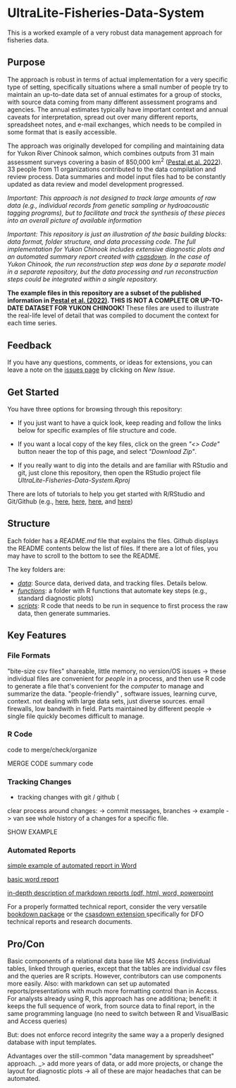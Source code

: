 # UltraLite-Fisheries-Data-System

This is a worked example of a very robust data management approach for fisheries data. 

## Purpose

The approach is robust in terms of actual implementation for a very specific type of setting, specifically situations where a small number of people try to maintain an up-to-date data set of annual estimates for a group of stocks, with source data coming from many different assessment programs and agencies. The annual estimates typically have important context and annual caveats for interpretation, spread out over many different reports, spreadsheet notes, and e-mail exchanges, which needs to be compiled in some format that is easily accessible. 

The approach was originally developed for compiling and maintaining data for Yukon River Chinook salmon, which combines outputs from 31 main assessment surveys covering a basin of 850,000 km<sup>2</sup> ([Pestal et al. 2022](https://www.psc.org/download/33/psc-technical-reports/14359/psc-technical-report-no-48.pdf)). 33 people from 11 organizations contributed to the data compilation and review process. Data summaries and model input files had to be constantly updated as data review and model development progressed.

*Important: This approach is not designed to track large amounts of raw data (e.g., individual records from genetic sampling or hydroacoustic tagging programs), but to facilitate and track the synthesis of these pieces into an overall picture of available information* 


*Important: This repository is just an illustration of the basic building blocks: data format, folder structure, and data processing code. The full implementation for Yukon Chinook includes extensive diagnostic plots and an automated summary report created with [csasdown](https://github.com/pbs-assess/csasdown). In the case of Yukon Chinook, the run reconstruction step was done by a separate model in a separate repository, but the data processing and run reconstruction steps could be integrated within a single repository.*


**The example files in this repository are a subset of the published information in [Pestal et al. (2022)](https://www.psc.org/download/33/psc-technical-reports/14359/psc-technical-report-no-48.pdf). THIS IS NOT A COMPLETE OR UP-TO-DATE DATASET FOR YUKON CHINOOK!** These files are used to illustrate the real-life level of detail that was compiled to document the context for each time series.

## Feedback

If you have any questions, comments, or ideas for extensions, you can leave a note on the
[issues page](https://github.com/SOLV-Code/UltraLite-Fisheries-Data-System/issues) by clicking
on *New Issue*.


## Get Started

You have three options for browsing through this repository:

* If you just want to have a quick look, keep reading and follow the links below for specific examples of file structure and code.

* If you want a local copy of the key files, click on the green *"<> Code"* button neaer the top of this page, and select *"Download Zip"*.

* If you really want to dig into the details and are familiar with RStudio and git, just clone this repository, then open the RStudio project file *UltraLite-Fisheries-Data-System.Rproj*

There are lots of tutorials to help you get started with R/RStudio and Git/Github (e.g., [here](https://www.dataquest.io/blog/tutorial-getting-started-with-r-and-rstudio/), 
[here](https://sites.northwestern.edu/researchcomputing/resources/using-git-and-github-with-r-rstudio/),   [here](https://happygitwithr.com/rstudio-git-github.html), and [here](https://resources.github.com/github-and-rstudio/))


## Structure

Each folder has a *README.md* file that explains the files. Github displays the README contents below the list of files. If there are a lot of files, you may have to scroll to the bottom to see the README.

The key folders are:

* [*data*](https://github.com/SOLV-Code/UltraLite-Fisheries-Data-System/tree/main/data): Source data, derived data, and tracking files. Details below.
* [*functions*](https://github.com/SOLV-Code/UltraLite-Fisheries-Data-System/tree/main/functions): a folder with R functions that automate key steps (e.g., standard diagnostic plots)
* [*scripts*](https://github.com/SOLV-Code/UltraLite-Fisheries-Data-System/tree/main/scripts): R code that needs to be run in sequence to first process the raw data, then generate summaries.



## Key Features


### File Formats

"bite-size csv files"  shareable, little memory, no version/OS issues  -> these individual files are convenient for *people* in a process, and then use R code to generate a file that's convenient for the *computer* to manage and summarize the data.   "people-friendly" , software issues, learning curve, context. not dealing with large data sets, just diverse sources.  email firewalls, low bandwith in field. Parts maintained by different people -> single file quickly becomes difficult to manage.


### R Code

code to merge/check/organize

MERGE CODE
summary code

### Tracking Changes


- tracking changes with git / github (

clear process around changes: -> commit messages, branches -> example  -> van see whole history of a changes for a specific file.


SHOW EXAMPLE

### Automated Reports


[simple example of automated report in Word](https://github.com/SOLV-Code/UltraLite-Fisheries-Data-System/raw/main/Sample_Report_Source.docx)


[basic word report](https://rmarkdown.rstudio.com/articles_docx.html)

[in-depth description of markdown reports (pdf, html, word, powerpoint](https://epirhandbook.com/en/reports-with-r-markdown.html)


For a properly formatted technical report, consider the very versatile [bookdown package](https://bookdown.org/yihui/rmarkdown/) or the  [csasdown extension ](https://github.com/pbs-assess/csasdown)specifically for DFO technical reports and research documents.


## Pro/Con


Basic components of  a relational data base like MS Access (individual tables, linked through queries, except that the tables are individual csv files and the queries are R scripts. However, contributors   can use components more easily. Also: with markdown can set up automated reports/presentations with much more formatting control than in Access. For analysts already using R, this approach has one additiona; benefit: it keeps the full sequence of work, from source data to final report, in the same programming language (no need to switch between R and VisualBasic and Access queries)

But: does not enforce record integrity the same way a a properly designed database with input templates. 

Advantages over the still-common "data management by spreadsheet" approach. _> add more years of data, or add more projects, or change the layout for diagnostic plots -> all of these are major headaches that can be automated.






